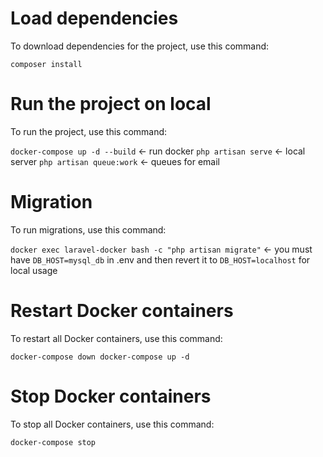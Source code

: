 # Load dependencies

To download dependencies for the project, use this command:

`composer install`


# Run the project on local

To run the project, use this command:

`docker-compose up -d --build` <- run docker
`php artisan serve` <- local server
`php artisan queue:work` <- queues for email


# Migration

To run migrations, use this command:

`docker exec laravel-docker bash -c "php artisan migrate"` <- you must have `DB_HOST=mysql_db` in .env and then revert it to `DB_HOST=localhost` for local usage

# Restart Docker containers

To restart all Docker containers, use this command:

`docker-compose down docker-compose up -d`


# Stop Docker containers

To stop all Docker containers, use this command:

`docker-compose stop`